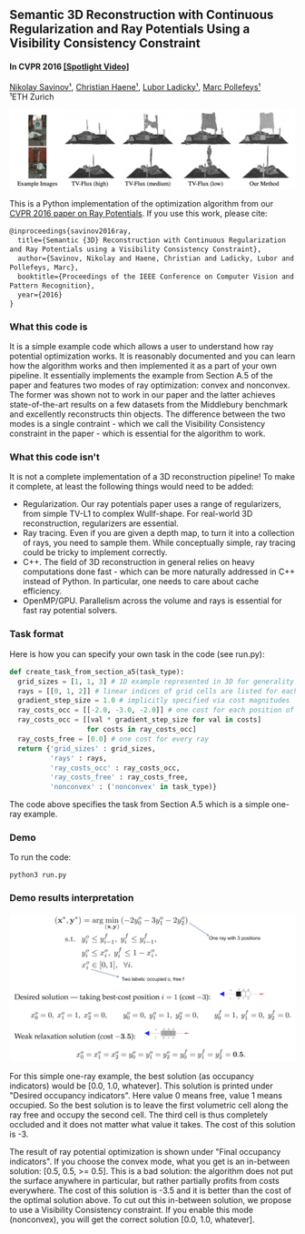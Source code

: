 ## Semantic 3D Reconstruction with Continuous Regularization and Ray Potentials Using a Visibility Consistency Constraint ##
#### In CVPR 2016 [[Spotlight Video]](https://www.youtube.com/watch?v=z3z4bO2BKhU)

[Nikolay Savinov¹](https://nsavinov.com/), [Christian Haene¹](https://scholar.google.ch/citations?user=AliuYd0AAAAJ&hl=en), [Lubor Ladicky¹](https://inf.ethz.ch/personal/ladickyl/), [Marc Pollefeys¹](https://inf.ethz.ch/personal/marc.pollefeys/) <br/>
¹ETH Zurich <br/>

<p align="center">
  <img src="misc/thin_road_sign.png" width="1024">
</p>

This is a Python implementation of the optimization algorithm from our [CVPR 2016 paper on Ray Potentials](https://arxiv.org/abs/1604.02885).
If you use this work, please cite:

    @inproceedings{savinov2016ray,
      title={Semantic {3D} Reconstruction with Continuous Regularization and Ray Potentials using a Visibility Consistency Constraint},
      author={Savinov, Nikolay and Haene, Christian and Ladicky, Lubor and Pollefeys, Marc},
      booktitle={Proceedings of the IEEE Conference on Computer Vision and Pattern Recognition},
      year={2016}
    }

### What this code is

It is a simple example code which allows a user to understand how ray potential optimization works. It is reasonably documented and you can learn how the algorithm works and then implemented it as a part of your own pipeline. It essentially implements the example from Section A.5 of the paper and features two modes of ray optimization: convex and nonconvex. The former was shown not to work in our paper and the latter achieves state-of-the-art results on a few datasets from the Middlebury benchmark and excellently reconstructs thin objects. The difference between the two modes is a single contraint - which we call the Visibility Consistency constraint in the paper - which is essential for the algorithm to work.

### What this code isn't

It is not a complete implementation of a 3D reconstruction pipeline! To make it complete, at least the following things would need to be added:

* Regularization. Our ray potentials paper uses a range of regularizers, from simple TV-L1 to complex Wullf-shape. For real-world 3D reconstruction, regularizers are essential.
* Ray tracing. Even if you are given a depth map, to turn it into a collection of rays, you need to sample them. While conceptually simple, ray tracing could be tricky to implement correctly.
* C++. The field of 3D reconstruction in general relies on heavy computations done fast - which can be more naturally addressed in C++ instead of Python. In particular, one needs to care about cache efficiency.
* OpenMP/GPU. Parallelism across the volume and rays is essential for fast ray potential solvers.

### Task format

Here is how you can specify your own task in the code (see run.py):
```Python
def create_task_from_section_a5(task_type):
  grid_sizes = [1, 1, 3] # 1D example represented in 3D for generality
  rays = [[0, 1, 2]] # linear indices of grid cells are listed for each ray
  gradient_step_size = 1.0 # implicitly specified via cost magnitudes
  ray_costs_occ = [[-2.0, -3.0, -2.0]] # one cost for each position of each ray
  ray_costs_occ = [[val * gradient_step_size for val in costs]
                   for costs in ray_costs_occ]
  ray_costs_free = [0.0] # one cost for every ray
  return {'grid_sizes' : grid_sizes,
          'rays' : rays,
          'ray_costs_occ' : ray_costs_occ,
          'ray_costs_free' : ray_costs_free,
          'nonconvex' : ('nonconvex' in task_type)}
```

The code above specifies the task from Section A.5 which is a simple one-ray example.

### Demo

To run the code:
```Shell
python3 run.py
```
### Demo results interpretation

<p align="center">
  <img src="misc/simple_example.png" width="640">
</p>

For this simple one-ray example, the best solution (as occupancy indicators) would be [0.0, 1.0, whatever]. This solution is printed under "Desired occupancy indicators". Here value 0 means free, value 1 means occupied. So the best solution is to leave the first volumetric cell along the ray free and occupy the second cell. The third cell is thus completely occluded and it does not matter what value it takes. The cost of this solution is -3.

The result of ray potential optimization is shown under "Final occupancy indicators". If you choose the convex mode, what you get is an in-between solution: [0.5, 0.5, >= 0.5]. This is a bad solution: the algorithm does not put the surface anywhere in particular, but rather partially profits from costs everywhere. The cost of this solution is -3.5 and it is better than the cost of the optimal solution above. To cut out this in-between solution, we propose to use a Visibility Consistency constraint. If you enable this mode (nonconvex), you will get the correct solution [0.0, 1.0, whatever].
